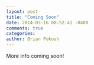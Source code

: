 ```yaml
---
layout: post
title: "Coming Soon"
date: 2014-03-16 08:52:41 -0400
comments: true
categories:
author: Brian Pokosh
---
```

More info coming soon!
